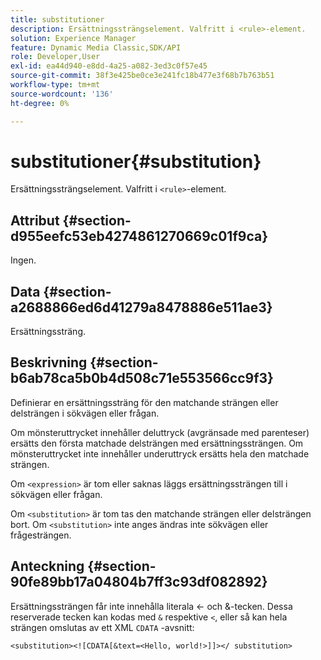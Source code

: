 ```yaml
---
title: substitutioner
description: Ersättningssträngselement. Valfritt i <rule>-element.
solution: Experience Manager
feature: Dynamic Media Classic,SDK/API
role: Developer,User
exl-id: ea44d940-e8dd-4a25-a082-3ed3c0f57e45
source-git-commit: 38f3e425be0ce3e241fc18b477e3f68b7b763b51
workflow-type: tm+mt
source-wordcount: '136'
ht-degree: 0%

---
```


# substitutioner{#substitution}

Ersättningssträngselement. Valfritt i `<rule>`-element.

## Attribut {#section-d955eefc53eb4274861270669c01f9ca}

Ingen.

## Data {#section-a2688866ed6d41279a8478886e511ae3}

Ersättningssträng.

## Beskrivning {#section-b6ab78ca5b0b4d508c71e553566cc9f3}

Definierar en ersättningssträng för den matchande strängen eller delsträngen i sökvägen eller frågan.

Om mönsteruttrycket innehåller deluttryck (avgränsade med parenteser) ersätts den första matchade delsträngen med ersättningssträngen. Om mönsteruttrycket inte innehåller underuttryck ersätts hela den matchade strängen.

Om `<expression>` är tom eller saknas läggs ersättningssträngen till i sökvägen eller frågan.

Om `<substitution>` är tom tas den matchande strängen eller delsträngen bort. Om `<substitution>` inte anges ändras inte sökvägen eller frågesträngen.

## Anteckning {#section-90fe89bb17a04804b7ff3c93df082892}

Ersättningssträngen får inte innehålla literala &lt;- och &amp;-tecken. Dessa reserverade tecken kan kodas med `&` respektive `<`, eller så kan hela strängen omslutas av ett XML `CDATA` -avsnitt:

`<substitution><![CDATA[&text=<Hello, world!>]]></ substitution>`
